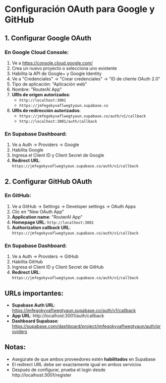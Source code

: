 # Configuración OAuth para Google y GitHub

## 1. Configurar Google OAuth

### En Google Cloud Console:
1. Ve a https://console.cloud.google.com/
2. Crea un nuevo proyecto o selecciona uno existente
3. Habilita la API de Google+ y Google Identity
4. Ve a "Credenciales" → "Crear credenciales" → "ID de cliente OAuth 2.0"
5. Tipo de aplicación: "Aplicación web"
6. Nombre: "RouterAI App"
7. **URIs de origen autorizados**:
   - `http://localhost:3001`
   - `https://jmfegokyvaflwegtyaun.supabase.co`
8. **URIs de redirección autorizados**:
   - `https://jmfegokyvaflwegtyaun.supabase.co/auth/v1/callback`
   - `http://localhost:3001/auth/callback`

### En Supabase Dashboard:
1. Ve a Auth → Providers → Google
2. Habilita Google
3. Ingresa el Client ID y Client Secret de Google
4. **Redirect URL**: `https://jmfegokyvaflwegtyaun.supabase.co/auth/v1/callback`

## 2. Configurar GitHub OAuth

### En GitHub:
1. Ve a GitHub → Settings → Developer settings → OAuth Apps
2. Clic en "New OAuth App"
3. **Application name**: "RouterAI App"
4. **Homepage URL**: `http://localhost:3001`
5. **Authorization callback URL**: `https://jmfegokyvaflwegtyaun.supabase.co/auth/v1/callback`

### En Supabase Dashboard:
1. Ve a Auth → Providers → GitHub
2. Habilita GitHub  
3. Ingresa el Client ID y Client Secret de GitHub
4. **Redirect URL**: `https://jmfegokyvaflwegtyaun.supabase.co/auth/v1/callback`

## URLs importantes:
- **Supabase Auth URL**: https://jmfegokyvaflwegtyaun.supabase.co/auth/v1/callback
- **App URL**: http://localhost:3001/auth/callback
- **Dashboard Supabase**: https://supabase.com/dashboard/project/jmfegokyvaflwegtyaun/auth/providers

## Notas:
- Asegúrate de que ambos proveedores estén **habilitados** en Supabase
- El redirect URL debe ser exactamente igual en ambos servicios
- Después de configurar, prueba el login desde http://localhost:3001/register